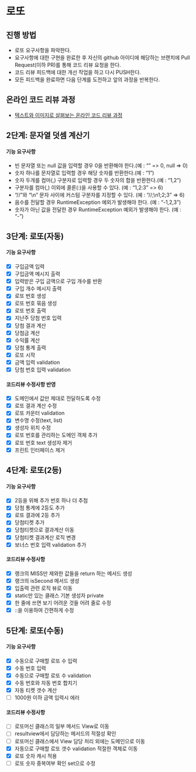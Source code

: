 # 로또
## 진행 방법
* 로또 요구사항을 파악한다.
* 요구사항에 대한 구현을 완료한 후 자신의 github 아이디에 해당하는 브랜치에 Pull Request(이하 PR)를 통해 코드 리뷰 요청을 한다.
* 코드 리뷰 피드백에 대한 개선 작업을 하고 다시 PUSH한다.
* 모든 피드백을 완료하면 다음 단계를 도전하고 앞의 과정을 반복한다.

## 온라인 코드 리뷰 과정
* [텍스트와 이미지로 살펴보는 온라인 코드 리뷰 과정](https://github.com/next-step/nextstep-docs/tree/master/codereview)

## 2단계: 문자열 덧셈 계산기
#### 기능 요구사항
- 빈 문자열 또는 null 값을 입력할 경우 0을 반환해야 한다.(예 : “” => 0, null => 0)
- 숫자 하나를 문자열로 입력할 경우 해당 숫자를 반환한다.(예 : “1”)
- 숫자 두개를 컴마(,) 구분자로 입력할 경우 두 숫자의 합을 반환한다.(예 : “1,2”)
- 구분자를 컴마(,) 이외에 콜론(:)을 사용할 수 있다. (예 : “1,2:3” => 6)
- “//”와 “\n” 문자 사이에 커스텀 구분자를 지정할 수 있다. (예 : “//;\n1;2;3” => 6)
- 음수를 전달할 경우 RuntimeException 예외가 발생해야 한다. (예 : “-1,2,3”)
- 숫자가 아닌 값을 전달한 경우 RuntimeException 예외가 발생해야 한다. (예 : “-”)

## 3단계: 로또(자동)
#### 기능 요구사항
- [X] 구입금액 입력
- [X] 구입금액 메시지 출력
- [X] 입력받은 구입 금액으로 구입 개수를 반환
- [X] 구입 개수 메시지 출력
- [X] 로또 번호 생성
- [X] 로또 번호 묶음 생성
- [X] 로또 번호 출력
- [X] 지난주 당첨 번호 입력
- [X] 당첨 결과 계산
- [X] 당첨금 계산
- [X] 수익률 계산
- [X] 당첨 통계 출력
- [X] 로또 시작
- [X] 금액 입력 validation
- [X] 당첨 번호 입력 validation
#### 코드리뷰 수정사항 반영
- [X] 도메인에서 값만 제대로 전달하도록 수정
- [X] 로또 결과 계산 수정
- [X] 로또 카운터 validation
- [X] 변수명 수정(text, list)
- [X] 생성자 위치 수정
- [X] 로또 번호를 관리하는 도메인 객체 추가
- [X] 로또 번호 text 생성자 제거
- [X] 프린트 인터페이스 제거

## 4단계: 로또(2등)
#### 기능 요구사항
- [X] 2등을 위해 추가 번호 하나 더 추첨
- [X] 당첨 통계에 2등도 추가
- [X] 로또 결과에 2등 추가
- [X] 당첨티켓 추가
- [X] 당첨티켓으로 결과계산 이동
- [X] 당첨티켓 결과계산 로직 변경
- [X] 보너스 번호 입력 validation 추가
#### 코드리뷰 수정사항
- [X] 랭크의 MISS만 제와한 값들을 return 하는 메서드 생성
- [X] 랭크의 isSecond 메서드 생성
- [X] 입출력 관련 로직 뷰로 이동
- [X] static만 있는 클래스 기본 생성자 private
- [X] 한 줄에 쓰면 보기 어려운 것들 어려 줄로 수정
- [X] ::을 이용하여 간편하게 수정

## 5단계: 로또(수동)
#### 기능 요구사항
- [X] 수동으로 구매할 로또 수 입력
- [X] 수동 번호 입력
- [X] 수동으로 구매할 로또 수 validation
- [X] 수동 번호와 자동 번호 합치기
- [X] 자동 티켓 갯수 계산
- [ ] 1000원 이하 금액 입력시 에러
#### 코드리뷰 수정사항
- [ ] 로또머신 클래스의 일부 메서드 View로 이동
- [ ] resultview에서 담당하는 메서드의 적절성 확인
- [ ] 로또머신 클래스에서 View 담당 처리 외에는 도메인으로 이동
- [X] 자동으로 구매할 로또 갯수 validation 적절한 객체로 이동
- [X] 로또 숫자 캐시 적용
- [ ] 로또 숫자 중복여부 확인 set으로 수정